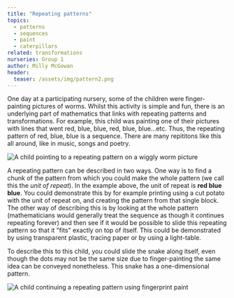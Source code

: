 ```yaml
---
title: "Repeating patterns"
topics:
  - patterns
  - sequences
  - paint
  - caterpillars
related: transformations
nurseries: Group 1
author: Milly McGowan
header:
  teaser: /assets/img/pattern2.png
---
```


One day at a participating nursery, some of the children were finger-painting pictures of worms. Whilst this activity is simple and fun, there is an underlying part of mathematics that links with repeating patterns and transformations. For example, this child was painting one of their pictures with lines that went red, blue, blue, red, blue, blue...etc. Thus, the repeating pattern of red, blue, blue is a sequence. There are many repititons like this all around, like in music, songs and poetry.

![A child pointing to a repeating pattern on a wiggly worm picture]({{site.baseurl}}/assets/img/pattern1.png "Patterns on worms")

A repeating pattern can be described in two ways. One way is to find a chunk of the pattern from which you could make the whole pattern (we call this the *unit of repeat*). In the example above, the unit of repeat is **red blue blue**. You could demonstrate this by for example printing using a cut potato with the unit of repeat on, and creating the pattern from that single block. The other way of describing this is by looking at the whole pattern (mathematicians would generally treat the sequence as though it continues repeating forever) and then see if it would be possible to slide this repeating pattern so that it "fits" exactly on top of itself. This could be demonstrated by using transparent plastic, tracing paper or by using a light-table.

To describe this to this child, you could slide the snake along itself, even though the dots may not be the same size due to finger-painting the same idea can be conveyed nonetheless. This snake has a one-dimensional pattern.

![A child continuing a repeating pattern using fingerprint paint]({{site.baseurl}}/assets/img/pattern2.png "Fingerprint painting")







